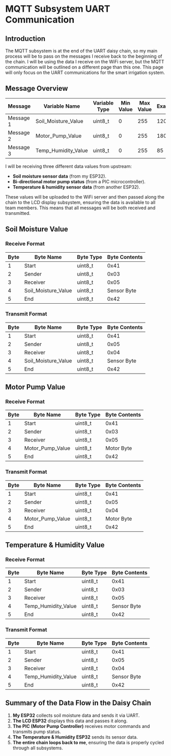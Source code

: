 # MQTT Subsystem UART Communication

## Introduction
The MQTT subsystem is at the end of the UART daisy chain, so my main process will be to pass on the messages I receive back to the beginning of the chain. I will be using the data I receive on the WiFi server, but the MQTT communication will be outlined on a different page than this one. This page will only focus on the UART communications for the smart irrigation system.

## Message Overview
| Message  | Variable Name         | Variable Type | Min Value | Max Value | Example |
|----------|----------------------|--------------|-----------|-----------|---------|
| Message 1 | Soil_Moisture_Value  | uint8_t      | 0         | 255       | 120     |
| Message 2 | Motor_Pump_Value     | uint8_t      | 0         | 255       | 180     |
| Message 3 | Temp_Humidity_Value  | uint8_t      | 0         | 255       | 85      |

I will be receiving three different data values from upstream:
- **Soil moisture sensor data** (from my ESP32).
- **Bi-directional motor pump status** (from a PIC microcontroller).
- **Temperature & humidity sensor data** (from another ESP32).

These values will be uploaded to the WiFi server and then passed along the chain to the LCD display subsystem, ensuring the data is available to all team members. This means that all messages will be both received and transmitted.

## Soil Moisture Value
### Receive Format
| Byte  | Byte Name               | Byte Type | Byte Contents |
|-------|-------------------------|-----------|---------------|
| 1     | Start                   | uint8_t   | 0x41          |
| 2     | Sender                  | uint8_t   | 0x03          |
| 3     | Receiver                | uint8_t   | 0x05          |
| 4     | Soil_Moisture_Value     | uint8_t   | Sensor Byte   |
| 5     | End                     | uint8_t   | 0x42          |

### Transmit Format
| Byte  | Byte Name               | Byte Type | Byte Contents |
|-------|-------------------------|-----------|---------------|
| 1     | Start                   | uint8_t   | 0x41          |
| 2     | Sender                  | uint8_t   | 0x05          |
| 3     | Receiver                | uint8_t   | 0x04          |
| 4     | Soil_Moisture_Value     | uint8_t   | Sensor Byte   |
| 5     | End                     | uint8_t   | 0x42          |

## Motor Pump Value
### Receive Format
| Byte  | Byte Name               | Byte Type | Byte Contents |
|-------|-------------------------|-----------|---------------|
| 1     | Start                   | uint8_t   | 0x41          |
| 2     | Sender                  | uint8_t   | 0x03          |
| 3     | Receiver                | uint8_t   | 0x05          |
| 4     | Motor_Pump_Value        | uint8_t   | Motor Byte    |
| 5     | End                     | uint8_t   | 0x42          |

### Transmit Format
| Byte  | Byte Name               | Byte Type | Byte Contents |
|-------|-------------------------|-----------|---------------|
| 1     | Start                   | uint8_t   | 0x41          |
| 2     | Sender                  | uint8_t   | 0x05          |
| 3     | Receiver                | uint8_t   | 0x04          |
| 4     | Motor_Pump_Value        | uint8_t   | Motor Byte    |
| 5     | End                     | uint8_t   | 0x42          |

## Temperature & Humidity Value
### Receive Format
| Byte  | Byte Name               | Byte Type | Byte Contents |
|-------|-------------------------|-----------|---------------|
| 1     | Start                   | uint8_t   | 0x41          |
| 2     | Sender                  | uint8_t   | 0x03          |
| 3     | Receiver                | uint8_t   | 0x05          |
| 4     | Temp_Humidity_Value     | uint8_t   | Sensor Byte   |
| 5     | End                     | uint8_t   | 0x42          |

### Transmit Format
| Byte  | Byte Name               | Byte Type | Byte Contents |
|-------|-------------------------|-----------|---------------|
| 1     | Start                   | uint8_t   | 0x41          |
| 2     | Sender                  | uint8_t   | 0x05          |
| 3     | Receiver                | uint8_t   | 0x04          |
| 4     | Temp_Humidity_Value     | uint8_t   | Sensor Byte   |
| 5     | End                     | uint8_t   | 0x42          |

## Summary of the Data Flow in the Daisy Chain
1. **My ESP32** collects soil moisture data and sends it via UART.
2. **The LCD ESP32** displays this data and passes it along.
3. **The PIC (Motor Pump Controller)** receives motor commands and transmits pump status.
4. **The Temperature & Humidity ESP32** sends its sensor data.
5. **The entire chain loops back to me**, ensuring the data is properly cycled through all subsystems.

